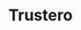 ---
layout: startup_page
title: "Trustero"
id: "trustero.com"
permalink: "/trusterotrustero.com04172025/"
website: "https://www.trustero.com/"
funding_round: "Series A"
funding_amount: "$10.35M"
investors: "Bright Pixel Capital, Engineering Capital, Zetta Ventures Partners, Vertex Ventures US"
about: "Trustero uses AI to automate governance, risk, and compliance (GRC) functions. Its core product is the Trust Graph, which provides rapid, accurate GRC intelligence and helps organizations reduce compliance costs and time commitments. This AI-driven approach offers a significant improvement over traditional, manual GRC processes."
markets: "AI, Security, Compliance, GRC, Data Security Software Products"
hq: "Palo Alto, California, United States"
founded_year: "2020"
linkedin: "https://www.linkedin.com/company/trustero"
twitter: "https://twitter.com/gotrustero"
instagram: ""
facebook: ""
crunchbase: "https://www.crunchbase.com/organization/trustero"
pitchbook: "https://pitchbook.com/profiles/company/493713-91"

# SEO Optimization
meta_title: "Trustero - Series A Funding ($10.35M)"
meta_description: "Trustero, Trustero uses AI to automate governance, risk, and compliance (GRC) functions. Its core product is the Trust Graph, which provides rapid, accurate GRC..."
meta_keywords: "Trustero, AI, Security, Compliance, GRC, Data Security Software Products, Series A funding"
canonical_url: "https://pkprojectstartups.github.io/projectstartups.com/trusterotrustero.com04172025/"
---